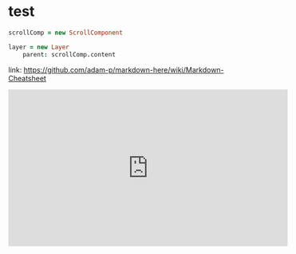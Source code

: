 # test
```coffeescript
scrollComp = new ScrollComponent

layer = new Layer
	parent: scrollComp.content
```
link: https://github.com/adam-p/markdown-here/wiki/Markdown-Cheatsheet
<iframe width="560" height="315" src="https://www.youtube.com/embed/dHHmUF9gs70" frameborder="0" allowfullscreen></iframe>
